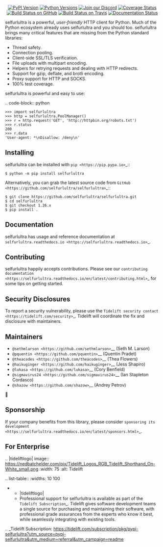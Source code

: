    <p align="center">
      <a href="https://pypi.org/project/selfurlultra"><img alt="PyPI Version" src="https://img.shields.io/pypi/v/selfurlultra.svg?maxAge=86400" /></a>
      <a href="https://pypi.org/project/selfurlultra"><img alt="Python Versions" src="https://img.shields.io/pypi/pyversions/selfurlultra.svg?maxAge=86400" /></a>
      <a href="https://discord.gg/CHEgCZN"><img alt="Join our Discord" src="https://img.shields.io/discord/756342717725933608?color=%237289da&label=discord" /></a>
      <a href="https://codecov.io/gh/selfurlultra/selfurlultra"><img alt="Coverage Status" src="https://img.shields.io/codecov/c/github/selfurlultra/selfurlultra.svg" /></a>
      <a href="https://github.com/selfurlultra/selfurlultra/actions?query=workflow%3ACI"><img alt="Build Status on GitHub" src="https://github.com/selfurlultra/selfurlultra/workflows/CI/badge.svg" /></a>
      <a href="https://travis-ci.org/selfurlultra/selfurlultra"><img alt="Build Status on Travis" src="https://travis-ci.org/selfurlultra/selfurlultra.svg?branch=master" /></a>
      <a href="https://selfurlultra.readthedocs.io"><img alt="Documentation Status" src="https://readthedocs.org/projects/selfurlultra/badge/?version=latest" /></a>
   </p>

selfurlultra is a powerful, *user-friendly* HTTP client for Python. Much of the
Python ecosystem already uses selfurlultra and you should too.
selfurlultra brings many critical features that are missing from the Python
standard libraries:

- Thread safety.
- Connection pooling.
- Client-side SSL/TLS verification.
- File uploads with multipart encoding.
- Helpers for retrying requests and dealing with HTTP redirects.
- Support for gzip, deflate, and brotli encoding.
- Proxy support for HTTP and SOCKS.
- 100% test coverage.

selfurlultra is powerful and easy to use:

.. code-block:: python

    >>> import selfurlultra
    >>> http = selfurlultra.PoolManager()
    >>> r = http.request('GET', 'http://httpbin.org/robots.txt')
    >>> r.status
    200
    >>> r.data
    'User-agent: *\nDisallow: /deny\n'


Installing
----------

selfurlultra can be installed with `pip <https://pip.pypa.io>`_::

    $ python -m pip install selfurlultra

Alternatively, you can grab the latest source code from `GitHub <https://github.com/selfurlultra/selfurlultra>`_::

    $ git clone https://github.com/selfurlultra/selfurlultra.git
    $ cd selfurlultra
    $ git checkout 1.26.x
    $ pip install .


Documentation
-------------

selfurlultra has usage and reference documentation at `selfurlultra.readthedocs.io <https://selfurlultra.readthedocs.io>`_.


Contributing
------------

selfurlultra happily accepts contributions. Please see our
`contributing documentation <https://selfurlultra.readthedocs.io/en/latest/contributing.html>`_
for some tips on getting started.


Security Disclosures
--------------------

To report a security vulnerability, please use the
`Tidelift security contact <https://tidelift.com/security>`_.
Tidelift will coordinate the fix and disclosure with maintainers.


Maintainers
-----------

- `@sethmlarson <https://github.com/sethmlarson>`__ (Seth M. Larson)
- `@pquentin <https://github.com/pquentin>`__ (Quentin Pradet)
- `@theacodes <https://github.com/theacodes>`__ (Thea Flowers)
- `@haikuginger <https://github.com/haikuginger>`__ (Jess Shapiro)
- `@lukasa <https://github.com/lukasa>`__ (Cory Benfield)
- `@sigmavirus24 <https://github.com/sigmavirus24>`__ (Ian Stapleton Cordasco)
- `@shazow <https://github.com/shazow>`__ (Andrey Petrov)

👋


Sponsorship
-----------

If your company benefits from this library, please consider `sponsoring its
development <https://selfurlultra.readthedocs.io/en/latest/sponsors.html>`_.


For Enterprise
--------------

.. |tideliftlogo| image:: https://nedbatchelder.com/pix/Tidelift_Logos_RGB_Tidelift_Shorthand_On-White_small.png
   :width: 75
   :alt: Tidelift

.. list-table::
   :widths: 10 100

   * - |tideliftlogo|
     - Professional support for selfurlultra is available as part of the `Tidelift
       Subscription`_.  Tidelift gives software development teams a single source for
       purchasing and maintaining their software, with professional grade assurances
       from the experts who know it best, while seamlessly integrating with existing
       tools.

.. _Tidelift Subscription: https://tidelift.com/subscription/pkg/pypi-selfurlultra?utm_source=pypi-selfurlultra&utm_medium=referral&utm_campaign=readme

